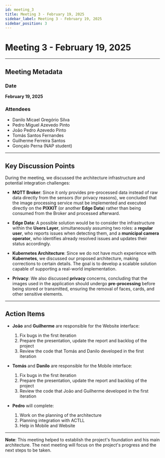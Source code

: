 ```yaml
---
id: meeting_3
title: Meeting 3 - February 19, 2025
sidebar_label: Meeting 3 - February 19, 2025
sidebar_position: 3
---
```


# Meeting 3 - February 19, 2025

---

## Meeting Metadata

### Date

**February 19, 2025**

### Attendees

- Danilo Micael Gregório Silva
- Pedro Miguel Azevedo Pinto
- João Pedro Azevedo Pinto
- Tomás Santos Fernandes
- Guilherme Ferreira Santos
- Gonçalo Perna (NAP student)

---

## Key Discussion Points  

During the meeting, we discussed the architecture infrastructure and potential integration challenges:  

- **MQTT Broker**: Since it only provides pre-processed data instead of raw data directly from the sensors (for privacy reasons), we concluded that the image processing service must be implemented and executed directly on the **PIXKIT** (or another **Edge Data**) rather than being consumed from the Broker and processed afterward.  

- **Edge Data**: A possible solution would be to consider the infrastructure within the **Users Layer**, simultaneously assuming two roles: a **regular user**, who reports issues when detecting them, and a **municipal camera operator**, who identifies already resolved issues and updates their status accordingly.  

- **Kubernetes Architecture**: Since we do not have much experience with **Kubernetes**, we discussed our proposed architecture, making corrections to certain details. The goal is to develop a scalable solution capable of supporting a real-world implementation.  

- **Privacy**: We also discussed **privacy** concerns, concluding that the images used in the application should undergo **pre-processing** before being stored or transmitted, ensuring the removal of faces, cards, and other sensitive elements.  

---

## Action Items

- **João** and **Guilherme** are responsible for the Website interface:
  1) Fix bugs in the first iteration
  2) Prepare the presentation, update the report and backlog of the project
  3) Review the code that Tomás and Danilo developed in the first iteration

- **Tomás** and **Danilo** are responsible for the Mobile interface:
  1) Fix bugs in the first iteration
  2) Prepare the presentation, update the report and backlog of the project
  3) Review the code that João and Guilherme developed in the first iteration 

- **Pedro** will complete:
  1) Work on the planning of the architecture
  2) Planning integration with ACTLL
  3) Help in Mobile and Website


---

**Note**: This meeting helped to establish the project's foundation and his main architecture. The next meeting will focus on the project's progress and the next steps to be taken.

